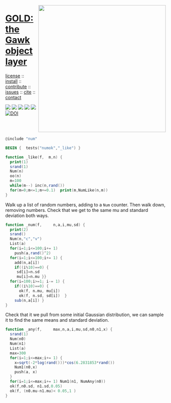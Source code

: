 <a name=top><img align=right width=400 src="https://github.com/timm/gold/blob/master/etc/img/coins.png">
<h1 align=left><a href="/README.md#top">GOLD: the Gawk object layer</a></h1> 
<p align=left> <a
href="https://github.com/timm/gold/blob/master/LICENSE.md#top">license</a> :: <a
href="https://github.com/timm/gold/blob/master/INSTALL.md#top">install</a> :: <a
href="https://github.com/timm/gold/blob/master/CODE_OF_CONDUCT.md#top">contribute</a> :: <a
href="https://github.com/timm/gold/issues">issues</a> :: <a
href="https://github.com/timm/gold/blob/master/CITATION.md#top">cite</a> :: <a
href="https://github.com/timm/gold/blob/master/CONTACT.md#top">contact</a> </p><p align=left> 
<img src="https://img.shields.io/badge/license-mit-red">   
<img src="https://img.shields.io/badge/language-gawk-orange">    
<img src="https://img.shields.io/badge/purpose-ai,se-blueviolet">
<img src="https://img.shields.io/badge/platform-mac,*nux-informational">
<a href="https://travis-ci.org/github/timm/gold"><img 
src="https://travis-ci.org/timm/gold.svg?branch=master"></a>
<a href="https://zenodo.org/badge/latestdoi/263210595"><img 
    src="https://zenodo.org/badge/263210595.svg" alt="DOI"></a></p><br clear=all>


```awk
@include "num"

BEGIN {  tests("numok","_like") }

function _like(f,  m,n) {
  print(1)
  srand(1)
  Num(n)
  oo(n)
  m=100
  while(m--) inc(n,rand())
  for(m=0;m<=1;m+=0.1)  print(m,NumLike(n,m))
}
```

Walk up a list of random numbers, adding to a `Num`
counter. Then walk down, removing numbers. Check
that we get to the same mu and standard deviation
both ways.

```awk
function _num(f,     n,a,i,mu,sd) {
  print(2)
  srand()
  Num(n,"c","v")
  List(a)
  for(i=1;i<=100;i+= 1) 
    push(a,rand()^2) 
  for(i=1;i<=100;i+= 1) { 
    add(n,a[i])
    if((i%10)==0) { 
     sd[i]=n.sd
     mu[i]=n.mu }}
  for(i=100;i>=1; i-= 1) {
    if((i%10)==0) {
      ok(f, n.mu, mu[i])
      ok(f, n.sd, sd[i])  }
    sub(n,a[i]) }
}
```

Check that it we pull from some initial Gaussian distribution,
we can sample it to find the same means and standard deviation.

```awk
function _any(f,     max,n,a,i,mu,sd,n0,n1,x) {
  srand(1)
  Num(n0)
  Num(n1)
  List(a)
  max=300
  for(i=1;i<=max;i+= 1) {
    x=sqrt(-2*log(rand()))*cos(6.2831853*rand())
    Num1(n0,x)
    push(a, x) 
  }
  for(i=1;i<=max;i+= 1) Num1(n1, NumAny(n0))
  ok(f,n0.sd, n1.sd,0.05)
  ok(f, (n0.mu-n1.mu)< 0.05,1 )
}
```
